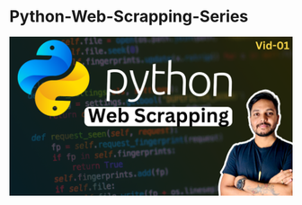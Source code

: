 # Python-Web-Scrapping-Series

![](https://github.com/najirh/Python-Web-Scrapping-Series/blob/main/YT%20-12.png)
